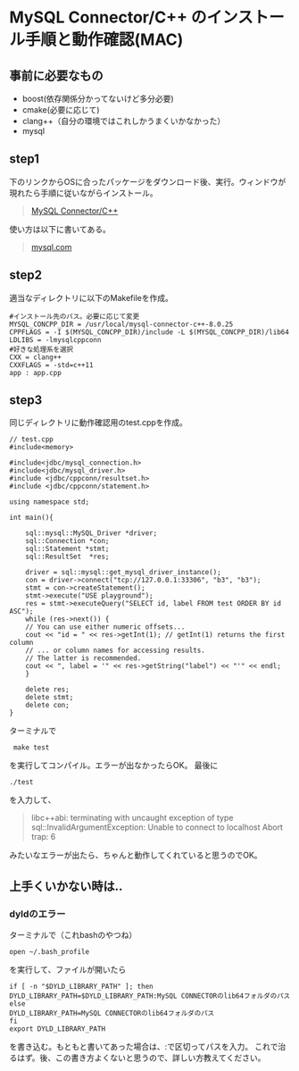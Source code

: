 # MySQL Connector/C++ のインストール手順と動作確認(MAC)

## 事前に必要なもの
* boost(依存関係分かってないけど多分必要)
* cmake(必要に応じて)
* clang++（自分の環境ではこれしかうまくいかなかった）
* mysql

## step1

下のリンクからOSに合ったパッケージをダウンロード後、実行。ウィンドウが現れたら手順に従いながらインストール。

> [MySQL Connector/C++](https://dev.mysql.com/downloads/connector/cpp/)

使い方は以下に書いてある。
> [mysql.com](https://dev.mysql.com/doc/connector-cpp/8.0/en/preface.html)

## step2

適当なディレクトリに以下のMakefileを作成。

```
#インストール先のパス。必要に応じて変更
MYSQL_CONCPP_DIR = /usr/local/mysql-connector-c++-8.0.25
CPPFLAGS = -I $(MYSQL_CONCPP_DIR)/include -L $(MYSQL_CONCPP_DIR)/lib64
LDLIBS = -lmysqlcppconn
#好きな処理系を選択
CXX = clang++
CXXFLAGS = -std=c++11
app : app.cpp
```

## step3

同じディレクトリに動作確認用のtest.cppを作成。

```
// test.cpp
#include<memory>

#include<jdbc/mysql_connection.h>
#include<jdbc/mysql_driver.h>
#include <jdbc/cppconn/resultset.h>
#include <jdbc/cppconn/statement.h>

using namespace std;

int main(){

	sql::mysql::MySQL_Driver *driver;
	sql::Connection *con;
	sql::Statement *stmt;
	sql::ResultSet  *res;

	driver = sql::mysql::get_mysql_driver_instance();
	con = driver->connect("tcp://127.0.0.1:33306", "b3", "b3");
	stmt = con->createStatement();
	stmt->execute("USE playground");
	res = stmt->executeQuery("SELECT id, label FROM test ORDER BY id ASC");
	while (res->next()) {
	// You can use either numeric offsets...
	cout << "id = " << res->getInt(1); // getInt(1) returns the first column
	// ... or column names for accessing results.
	// The latter is recommended.
	cout << ", label = '" << res->getString("label") << "'" << endl;
	}

	delete res;
	delete stmt;
	delete con;
}
```

ターミナルで
```
 make test
 ```

を実行してコンパイル。エラーが出なかったらOK。
最後に
```
./test
```
を入力して、
> libc++abi: terminating with uncaught exception of type sql::InvalidArgumentException: Unable to connect to localhost
Abort trap: 6

みたいなエラーが出たら、ちゃんと動作してくれていると思うのでOK。


## 上手くいかない時は..
### dyldのエラー
ターミナルで（これbashのやつね）
 ```
open ~/.bash_profile
 ```
を実行して、ファイルが開いたら
```
if [ -n "$DYLD_LIBRARY_PATH" ]; then
DYLD_LIBRARY_PATH=$DYLD_LIBRARY_PATH:MySQL CONNECTORのlib64フォルダのパス
else
DYLD_LIBRARY_PATH=MySQL CONNECTORのlib64フォルダのパス
fi
export DYLD_LIBRARY_PATH
```
を書き込む。もともと書いてあった場合は、:で区切ってパスを入力。
これで治るはず。後、この書き方よくないと思うので、詳しい方教えてください。




